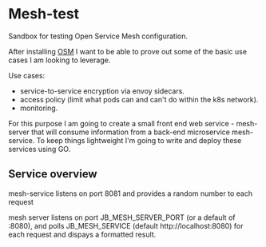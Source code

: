 # Mesh-test

Sandbox for testing Open Service Mesh configuration.

After installing [OSM](https://openservicemesh.io/) I want to be able to prove out some of the basic use cases I am looking to leverage.

Use cases:
* service-to-service encryption via envoy sidecars.
* access policy (limit what pods can and can't do within the k8s network).
* monitoring.

For this purpose I am going to create a small front end web service - mesh-server that will consume information from a back-end microservice mesh-service. To keep things lightweight I'm going to write and deploy these services using GO.

## Service overview

mesh-service listens on port 8081 and provides a random number to each request

mesh server listens on port JB_MESH_SERVER_PORT (or a default of :8080), and polls JB_MESH_SERVICE (default http://localhost:8080) for each request and dispays a formatted result. 
